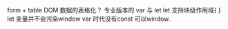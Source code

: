 form + table DOM 数据的表格化？
专业版本的
 var 与 let
 let 支持块级作用域{ }
 let 变量并不会污染window
 var 时代没有const 可以window.